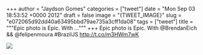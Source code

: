 
+++
author = "Jaydson Gomes"
categories = ["tweet"]
date = "Mon Sep 03 18:53:52 +0000 2012"
draft = false
image = "{TWEET_IMAGE}"
slug = "e072065d92dd40a63495bbd79ae735a3cff1da08"
tags = ["tweet"]
title = """Epic photo is Epic. With ..."""
+++
Epic photo is Epic. With @BrendanEich &amp;&amp; @felipenmoura #BrazilJS http://t.co/m3HWm7wK

![](/images/tweet-media/242696925697167360-A147kWyCUAEPvIT.jpg)